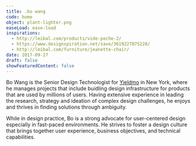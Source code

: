 ```yaml
---
title: .bo wang
code: home
object: plant-lighter.png
easeLoad: ease-load
inspirations:
  - http://leibal.com/products/vide-poche-2/
  - https://www.designspiration.net/save/3619227075228/
  - http://leibal.com/furniture/jeanette-chair/
date: 2017-09-27
draft: false
showFeaturedContent: false
---
```


Bo Wang is the Senior Design Technologist for [Yieldmo](https://en.wikipedia.org/wiki/Yieldmo) in New York, where he manages projects that include buidling design infrastructure for products that are used by millions of users. <span>Having extensive experience in leading the research, strategy and ideation of complex design challenges, he enjoys and thrives in finding solutions through ambiguity.</span>

While in design practice, Bo is a strong advocate for user-centered design especially in fast-paced environments. He strives to foster a design culture that brings together user experience, business objectives, and technical capabilities.
